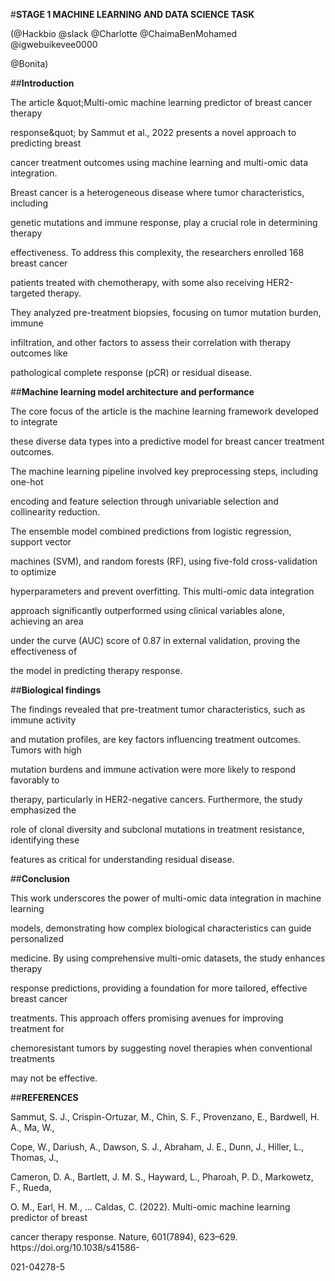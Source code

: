#**STAGE 1 MACHINE LEARNING AND DATA SCIENCE TASK**

(@Hackbio @slack @Charlotte @ChaimaBenMohamed @igwebuikevee0000

@Bonita)

##**Introduction**

The article \&quot;Multi-omic machine learning predictor of breast cancer therapy

response\&quot; by Sammut et al., 2022 presents a novel approach to predicting breast

cancer treatment outcomes using machine learning and multi-omic data integration.

Breast cancer is a heterogeneous disease where tumor characteristics, including

genetic mutations and immune response, play a crucial role in determining therapy

effectiveness. To address this complexity, the researchers enrolled 168 breast cancer

patients treated with chemotherapy, with some also receiving HER2-targeted therapy.

They analyzed pre-treatment biopsies, focusing on tumor mutation burden, immune

infiltration, and other factors to assess their correlation with therapy outcomes like

pathological complete response (pCR) or residual disease.

##**Machine learning model architecture and performance**

The core focus of the article is the machine learning framework developed to integrate

these diverse data types into a predictive model for breast cancer treatment outcomes.

The machine learning pipeline involved key preprocessing steps, including one-hot

encoding and feature selection through univariable selection and collinearity reduction.

The ensemble model combined predictions from logistic regression, support vector

machines (SVM), and random forests (RF), using five-fold cross-validation to optimize

hyperparameters and prevent overfitting. This multi-omic data integration

approach significantly outperformed using clinical variables alone, achieving an area

under the curve (AUC) score of 0.87 in external validation, proving the effectiveness of

the model in predicting therapy response.

##**Biological findings**

The findings revealed that pre-treatment tumor characteristics, such as immune activity

and mutation profiles, are key factors influencing treatment outcomes. Tumors with high

mutation burdens and immune activation were more likely to respond favorably to

therapy, particularly in HER2-negative cancers. Furthermore, the study emphasized the

role of clonal diversity and subclonal mutations in treatment resistance, identifying these

features as critical for understanding residual disease.

##**Conclusion**

This work underscores the power of multi-omic data integration in machine learning

models, demonstrating how complex biological characteristics can guide personalized

medicine. By using comprehensive multi-omic datasets, the study enhances therapy

response predictions, providing a foundation for more tailored, effective breast cancer

treatments. This approach offers promising avenues for improving treatment for

chemoresistant tumors by suggesting novel therapies when conventional treatments

may not be effective.

##**REFERENCES**

Sammut, S. J., Crispin-Ortuzar, M., Chin, S. F., Provenzano, E., Bardwell, H. A., Ma, W.,

Cope, W., Dariush, A., Dawson, S. J., Abraham, J. E., Dunn, J., Hiller, L., Thomas, J.,

Cameron, D. A., Bartlett, J. M. S., Hayward, L., Pharoah, P. D., Markowetz, F., Rueda,

O. M., Earl, H. M., … Caldas, C. (2022). Multi-omic machine learning predictor of breast

cancer therapy response. Nature, 601(7894), 623–629. https\://doi.org/10.1038/s41586-

021-04278-5
